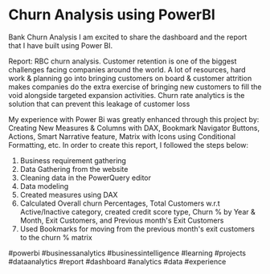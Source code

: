 # Churn Analysis using PowerBI
Bank Churn Analysis
I am excited to share the dashboard and the report that I have built using Power BI.

Report: RBC churn analysis.
Customer retention is one of the biggest challenges facing companies around the world. A lot of resources, hard work & planning go into bringing customers on board & customer attrition makes companies do the extra exercise of bringing new customers to fill the void alongside targeted expansion activities. Churn rate analytics is the solution that can prevent this leakage of customer loss

My experience with Power Bi was greatly enhanced through this project by:
Creating New Measures & Columns with DAX, Bookmark Navigator Buttons, Actions, Smart Narrative feature, Matrix with Icons using Conditional Formatting, etc.
In order to create this report, I followed the steps below:
1. Business requirement gathering
2. Data Gathering from the website
3. Cleaning data in the PowerQuery editor
4. Data modeling
5. Created measures using DAX
6. Calculated Overall churn Percentages, Total Customers w.r.t Active/Inactive category, created credit score type, Churn % by Year & Month, Exit Customers, and Previous month's Exit Customers
7. Used Bookmarks for moving from the previous month's exit customers to the churn % matrix


#powerbi #businessanalytics #businessintelligence #learning #projects #dataanalytics #report #dashboard #analytics #data #experience
